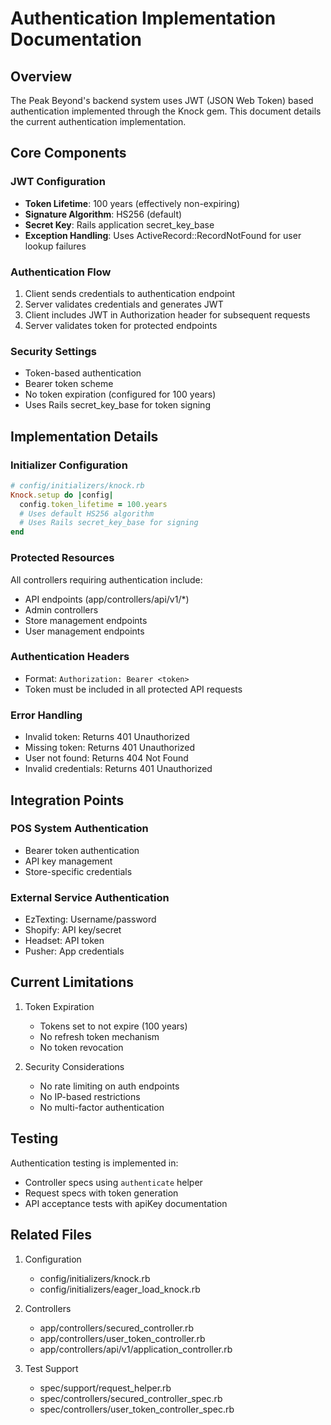 # Authentication Implementation Documentation

## Overview
The Peak Beyond's backend system uses JWT (JSON Web Token) based authentication implemented through the Knock gem. This document details the current authentication implementation.

## Core Components

### JWT Configuration
- **Token Lifetime**: 100 years (effectively non-expiring)
- **Signature Algorithm**: HS256 (default)
- **Secret Key**: Rails application secret_key_base
- **Exception Handling**: Uses ActiveRecord::RecordNotFound for user lookup failures

### Authentication Flow
1. Client sends credentials to authentication endpoint
2. Server validates credentials and generates JWT
3. Client includes JWT in Authorization header for subsequent requests
4. Server validates token for protected endpoints

### Security Settings
- Token-based authentication
- Bearer token scheme
- No token expiration (configured for 100 years)
- Uses Rails secret_key_base for token signing

## Implementation Details

### Initializer Configuration
```ruby
# config/initializers/knock.rb
Knock.setup do |config|
  config.token_lifetime = 100.years
  # Uses default HS256 algorithm
  # Uses Rails secret_key_base for signing
end
```

### Protected Resources
All controllers requiring authentication include:
- API endpoints (app/controllers/api/v1/*)
- Admin controllers
- Store management endpoints
- User management endpoints

### Authentication Headers
- Format: `Authorization: Bearer <token>`
- Token must be included in all protected API requests

### Error Handling
- Invalid token: Returns 401 Unauthorized
- Missing token: Returns 401 Unauthorized
- User not found: Returns 404 Not Found
- Invalid credentials: Returns 401 Unauthorized

## Integration Points

### POS System Authentication
- Bearer token authentication
- API key management
- Store-specific credentials

### External Service Authentication
- EzTexting: Username/password
- Shopify: API key/secret
- Headset: API token
- Pusher: App credentials

## Current Limitations

1. Token Expiration
   - Tokens set to not expire (100 years)
   - No refresh token mechanism
   - No token revocation

2. Security Considerations
   - No rate limiting on auth endpoints
   - No IP-based restrictions
   - No multi-factor authentication

## Testing

Authentication testing is implemented in:
- Controller specs using `authenticate` helper
- Request specs with token generation
- API acceptance tests with apiKey documentation

## Related Files

1. Configuration
   - config/initializers/knock.rb
   - config/initializers/eager_load_knock.rb

2. Controllers
   - app/controllers/secured_controller.rb
   - app/controllers/user_token_controller.rb
   - app/controllers/api/v1/application_controller.rb

3. Test Support
   - spec/support/request_helper.rb
   - spec/controllers/secured_controller_spec.rb
   - spec/controllers/user_token_controller_spec.rb 